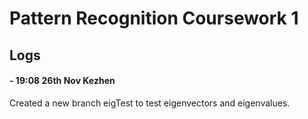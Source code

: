 
Pattern Recognition Coursework 1
===

Logs
---

#### - 19:08 26th Nov Kezhen
Created a new branch eigTest to test eigenvectors and eigenvalues.

